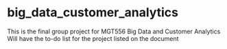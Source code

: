 # big_data_customer_analytics
This is the final group project for MGT556 Big Data and Customer Analytics <br>
Will have the to-do list for the project listed on the document
